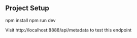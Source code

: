 ## Project Setup

npm install
npm run dev

Visit http://localhost:8888/api/metadata to test this endpoint


